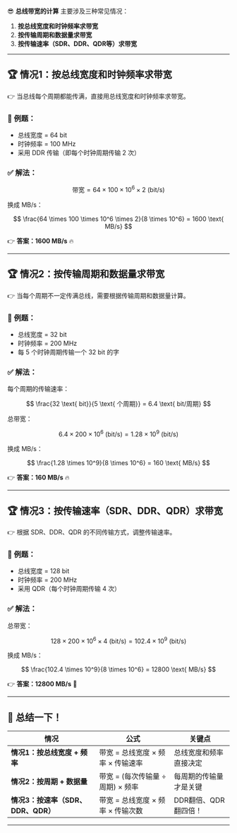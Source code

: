 😎 **总线带宽的计算** 主要涉及三种常见情况：  

1. **按总线宽度和时钟频率求带宽**  
2. **按传输周期和数据量求带宽**  
3. **按传输速率（SDR、DDR、QDR等）求带宽**  

---

## 🏆 **情况1：按总线宽度和时钟频率求带宽**  
👉 当总线每个周期都能传满，直接用总线宽度和时钟频率求带宽。  

### 🎯 **例题：**  
- 总线宽度 = 64 bit  
- 时钟频率 = 100 MHz  
- 采用 DDR 传输（即每个时钟周期传输 2 次）  

### ✅ **解法：**  
$$
\text{带宽} = 64 \times 100 \times 10^6 \times 2 \text{ (bit/s)}
$$

换成 MB/s：  

$$
\frac{64 \times 100 \times 10^6 \times 2}{8 \times 10^6} = 1600 \text{ MB/s}
$$

👉 **答案：1600 MB/s** 🔥  

---

## 🏆 **情况2：按传输周期和数据量求带宽**  
👉 当每个周期不一定传满总线，需要根据传输周期和数据量计算。  

### 🎯 **例题：**  
- 总线宽度 = 32 bit  
- 时钟频率 = 200 MHz  
- 每 5 个时钟周期传输一个 32 bit 的字  

### ✅ **解法：**  
每个周期的传输速率：  

$$
\frac{32 \text{ bit}}{5 \text{ 个周期}} = 6.4 \text{ bit/周期}
$$

总带宽：  

$$
6.4 \times 200 \times 10^6 \text{ (bit/s)} = 1.28 \times 10^9 \text{ (bit/s)}
$$

换成 MB/s：  

$$
\frac{1.28 \times 10^9}{8 \times 10^6} = 160 \text{ MB/s}
$$

👉 **答案：160 MB/s** 🔥  

---

## 🏆 **情况3：按传输速率（SDR、DDR、QDR）求带宽**  
👉 根据 SDR、DDR、QDR 的不同传输方式，调整传输速率。  

### 🎯 **例题：**  
- 总线宽度 = 128 bit  
- 时钟频率 = 200 MHz  
- 采用 QDR（每个时钟周期传输 4 次）  

### ✅ **解法：**  
总带宽：  

$$
128 \times 200 \times 10^6 \times 4 \text{ (bit/s)} = 102.4 \times 10^9 \text{ (bit/s)}
$$

换成 MB/s：  

$$
\frac{102.4 \times 10^9}{8 \times 10^6} = 12800 \text{ MB/s}
$$

👉 **答案：12800 MB/s** 🚀  

---

## 🌟 **总结一下！**
| 情况                       | 公式                     | 关键点           |
|--------------------------|------------------------|---------------|
| **情况1：按总线宽度 + 频率**       | 带宽 = 总线宽度 × 频率 × 传输速率  | 总线宽度和频率直接决定   |
| **情况2：按周期 + 数据量**        | 带宽 = (每次传输量 ÷ 周期) × 频率 | 每周期的传输量才是关键   |
| **情况3：按速率（SDR、DDR、QDR）** | 带宽 = 总线宽度 × 频率 × 传输次数  | DDR翻倍、QDR翻四倍！ |

---
